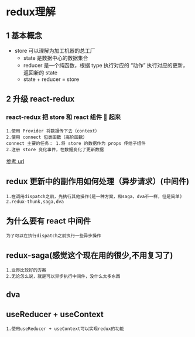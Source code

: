 # redux理解

## 1 基本概念

- store 可以理解为加工机器的总工厂
  - state 是数据中心的数据集合
  - reducer 是一个纯函数，根据 type 执行对应的 “动作” 执行对应的更新，返回新的 state
  - state + reducer = store

## 2 升级 react-redux

### react-redux 把 store 和 react 组件 🔗 起来

    1.使用 Provider 将数据传下去（context）  
    2.使用 connect 包裹函数（高阶函数）  
    connect 主要的任务： 1.将 store 的数据作为 props 传给子组件  
    2.注册 store 变化事件，在数据变化了更新数据

[参考 url](https://juejin.cn/post/6844903815594901512)

## redux 更新中的副作用如何处理（异步请求）(中间件)

    1.在调用dispatch之前，先执行其他操作(是一种方案，和saga，dva不一样，但是简单)
    2.redux-thunk,saga,dva

## 为什么要有 react 中间件

    为了可以在执行dispatch之前执行一些异步操作

## redux-saga(感觉这个现在用的很少,不用复习了)

    1.业界比较好的方案
    2.无论怎么说，就是可以异步执行中间件，没什么太多东西

## dva

## useReducer + useContext

    1.使用useReducer + useContext可以实现redux的功能
